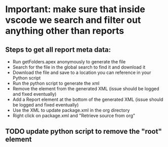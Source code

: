 # Important: make sure that inside vscode we search and filter out anything other than reports

## Steps to get all report meta data:

- Run getFolders.apex anonymously to generate the file
- Search for the file in the global search to find it and download it
- Download the file and save to a location you can reference in your Python script
- Run the python script to generate the xml
- Remove the <root> element from the generated XML (issue should be logged and fixed eventually)
- Add a <name>Report</name> element at the bottom of the generated XML (issue should be logged and fixed eventually)
- Use the XML to update package.xml in the org directory
- Right click on package.xml and "Retrieve source from org"

## TODO update python script to remove the "root" element
